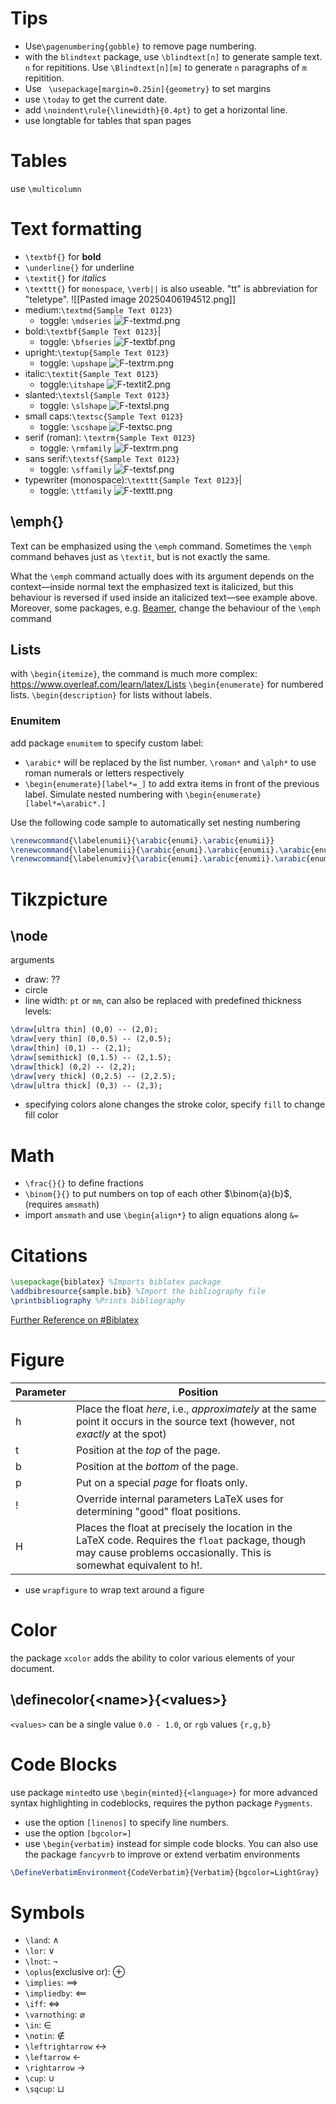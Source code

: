 # Tips
- Use`\pagenumbering{gobble}` to remove page numbering.
- with the `blindtext` package, use `\blindtext[n]` to generate sample text. `n` for repititions. Use `\Blindtext[n][m]` to generate `n` paragraphs of `m` repitition.
- Use ` \usepackage[margin=0.25in]{geometry}` to set margins
- use `\today` to get the current date.
- add `\noindent\rule{\linewidth}{0.4pt}` to get a horizontal line.
- use longtable for tables that span pages
# Tables
use `\multicolumn`
# Text formatting
- `\textbf{}` for **bold**
- `\underline{}` for underline
- `\textit{}` for *italics*
- `\texttt{}` for `monospace`, `\verb||` is also useable. "tt" is abbreviation for "teletype".
![[Pasted image 20250406194512.png]]
- medium:`\textmd{Sample Text 0123}`
	- toggle: `\mdseries`
	![F-textmd.png](https://sharelatex-wiki-cdn-671420.c.cdn77.org/learn-scripts/images/1/1d/F-textmd.png)
- bold:`\textbf{Sample Text 0123}`|
	- toggle: `\bfseries`
	![F-textbf.png](https://sharelatex-wiki-cdn-671420.c.cdn77.org/learn-scripts/images/3/31/F-textbf.png)
- upright:`\textup{Sample Text 0123}`
	- toggle:  `\upshape`
	![F-textrm.png](https://sharelatex-wiki-cdn-671420.c.cdn77.org/learn-scripts/images/4/48/F-textrm.png)
- italic:`\textit{Sample Text 0123}`
	- toggle:`\itshape`
	![F-textit2.png](https://sharelatex-wiki-cdn-671420.c.cdn77.org/learn-scripts/images/e/e3/F-textit2.png)
- slanted:`\textsl{Sample Text 0123}`
	- toggle: `\slshape`
	![F-textsl.png](https://sharelatex-wiki-cdn-671420.c.cdn77.org/learn-scripts/images/2/29/F-textsl.png)
- small caps:`\textsc{Sample Text 0123}`
	- toggle: `\scshape`
	![F-textsc.png](https://sharelatex-wiki-cdn-671420.c.cdn77.org/learn-scripts/images/e/ee/F-textsc.png)
- serif (roman): `\textrm{Sample Text 0123}`
	- toggle: `\rmfamily`
	![F-textrm.png](https://sharelatex-wiki-cdn-671420.c.cdn77.org/learn-scripts/images/4/48/F-textrm.png)
- sans serif:`\textsf{Sample Text 0123}`
	- toggle: `\sffamily`
	![F-textsf.png](https://sharelatex-wiki-cdn-671420.c.cdn77.org/learn-scripts/images/e/e3/F-textsf.png)
- typewriter (monospace):`\texttt{Sample Text 0123}`|
	- toggle: `\ttfamily`
	![F-texttt.png](https://sharelatex-wiki-cdn-671420.c.cdn77.org/learn-scripts/images/0/01/F-texttt.png)
  
## \emph{}
Text can be emphasized using the `\emph` command. Sometimes the `\emph` command behaves just as `\textit`, but is not exactly the same.

What the `\emph` command actually does with its argument depends on the context—inside normal text the emphasized text is italicized, but this behaviour is reversed if used inside an italicized text—see example above. Moreover, some packages, e.g. [Beamer](https://www.overleaf.com/learn/latex/Beamer "Beamer"), change the behaviour of the `\emph` command

## Lists
with `\begin{itemize}`, the command is much more complex: https://www.overleaf.com/learn/latex/Lists
`\begin{enumerate}` for numbered lists.
`\begin{description}` for lists without labels.
### Enumitem
add package `enumitem` to specify custom label: 
- `\arabic*` will be replaced by the list number. `\roman*` and `\alph*` to use roman numerals or letters respectively 
- `\begin{enumerate}[label*=_]` to add extra items in front of the previous label. Simulate nested numbering with `\begin{enumerate}[label*=\arabic*.]`

Use the following code sample to automatically set nesting numbering
```latex
\renewcommand{\labelenumii}{\arabic{enumi}.\arabic{enumii}}
\renewcommand{\labelenumiii}{\arabic{enumi}.\arabic{enumii}.\arabic{enumiii}}
\renewcommand{\labelenumiv}{\arabic{enumi}.\arabic{enumii}.\arabic{enumiii}.\arabic{enumiv}}
```

# Tikzpicture
## \node
arguments
- draw: ??
- circle 
- line width: `pt` or `mm`, can also be replaced with predefined thickness levels:
```latex
\draw[ultra thin] (0,0) -- (2,0);
\draw[very thin] (0,0.5) -- (2,0.5);
\draw[thin] (0,1) -- (2,1);
\draw[semithick] (0,1.5) -- (2,1.5);
\draw[thick] (0,2) -- (2,2);
\draw[very thick] (0,2.5) -- (2,2.5);
\draw[ultra thick] (0,3) -- (2,3);

```
- specifying colors alone changes the stroke color, specify `fill` to change fill color

# Math
- `\frac{}{}` to define fractions
- `\binom{}{}` to put numbers on top of each other $\binom{a}{b}$, (requires `amsmath`)
- import `amsmath` and use `\begin{align*}` to align equations along `&=`
# Citations
```latex
\usepackage{biblatex} %Imports biblatex package
\addbibresource{sample.bib} %Import the bibliography file
\printbibliography %Prints bibliography
```
[Further Reference on #Biblatex](Biblatex.md)

# Figure
| Parameter | Position                                                                                                                                                               |
| --------- | ---------------------------------------------------------------------------------------------------------------------------------------------------------------------- |
| h         | Place the float _here_, i.e., _approximately_ at the same point it occurs in the source text (however, not _exactly_ at the spot)                                      |
| t         | Position at the _top_ of the page.                                                                                                                                     |
| b         | Position at the _bottom_ of the page.                                                                                                                                  |
| p         | Put on a special _page_ for floats only.                                                                                                                               |
| !         | Override internal parameters LaTeX uses for determining "good" float positions.                                                                                        |
| H         | Places the float at precisely the location in the LaTeX code. Requires the `float` package, though may cause problems occasionally. This is somewhat equivalent to h!. |
- use `wrapfigure` to wrap text around a figure
# Color
the package `xcolor` adds the ability to color various elements of your document.
## \definecolor{\<name\>}{\<values\>}
`<values>` can be a single value `0.0 - 1.0`, or `rgb` values `{r,g,b}`

# Code Blocks
use package `minted`to use `\begin{minted}{<language>}` for more advanced syntax highlighting in codeblocks, requires the python package `Pygments`.
- use the option `[linenos]` to specify line numbers.
- use the option `[bgcolor=]`
- use `\begin{verbatim}` instead for simple code blocks.
You can also use the package `fancyvrb` to improve or extend verbatim environments
```latex
\DefineVerbatimEnvironment{CodeVerbatim}{Verbatim}{bgcolor=LightGray}
```
# Symbols
- `\land`: $\land$
- `\lor`: $\lor$
- `\lnot`: $\lnot$
- `\oplus`(exclusive or): $\oplus$
- `\implies`: $\implies$
- `\impliedby`: $\impliedby$
- `\iff`: $\iff$
- `\varnothing`: $\varnothing$
- `\in`: $\in$
- `\notin`: $\notin$
- `\leftrightarrow` $\leftrightarrow$
- `\leftarrow` $\leftarrow$
- `\rightarrow` $\rightarrow$
- `\cup`: $\cup$
- `\sqcup`: $\sqcup$